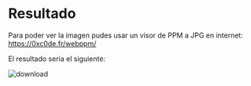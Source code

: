 # Resultado

Para poder ver la imagen pudes usar un visor de PPM a JPG en internet: https://0xc0de.fr/webppm/

El resultado seria el siguiente:

![download](https://github.com/user-attachments/assets/5ac389d4-12eb-43f9-9350-210365d4b60b)
